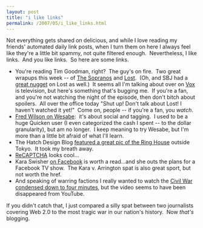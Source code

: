 ```yaml
---
layout: post
title: "i like links"
permalink: /2007/05/i_like_links.html
---
```


Not everything gets shared on delicious, and while I love reading my friends' automated daily link posts, when I turn them on here I always feel like they're a little bit spammy, not quite filtered enough.  Nevertheless, I like links.  And you like links.  So here are some links.

*   You're reading Tim Goodman, right?  The guy's on fire.  Two great wrapups this week -- of [The Sopranos](http://www.sfgate.com/cgi-bin/blogs/sfgate/detail?blogid=24&entry_id=16807) and [Lost](http://www.sfgate.com/cgi-bin/blogs/sfgate/detail?blogid=24&entry_id=16760).  (Oh, and SBJ had a [great nugget](http://www.stevenberlinjohnson.com/2007/05/last_nights_los.html) on Lost as well.)  It seems all I'm talking about over on [Vox](http://michael.vox.com/) is television, but here's something that's bugging me.  If you're a fan, and you're not watching the night of the episode, then don't bitch about spoilers.  All over the office today "Shut up! Don't talk about Lost! I haven't watched it yet!"  Come on, people -- if you're a fan, you _watch_.
*   [Fred Wilson on Wesabe](http://avc.blogs.com/a_vc/2007/05/delicious_for_m.html):  it's about social and tagging.  I used to be a huge Quicken user (I even categorized the cash I spent -- to the dollar granularity), but am no longer.  I keep meaning to try Wesabe, but I'm more than a little bit afraid of what I'll learn.
*   The Hatch Design Blog [featured a great pic of the Ring House](http://blog.designpublic.com/2007/05/23/beautiful-japanese-design-ring-house-in-japan/) outside Tokyo.  It took my breath away.
*   [ReCAPTCHA](http://recaptcha.net/learnmore.html) looks cool...
*   Kara Swisher [on Facebook](http://kara.allthingsd.com/20070524/facebooks-next-steps-still-to-come-a-tv-show/) is worth a read...and she outs the plans for a Facebook TV show.  The Kara v. Arrington spat is also great sport, but not worth the href.
*   And speaking of warring factions I really wanted to watch the [Civil War condensed down to four minutes](http://www.kottke.org/remainder/07/05/13471.html), but the video seems to have been disappeared from YouTube.

If you didn't catch that, I just compared a silly spat between two journalists covering Web 2.0 to the most tragic war in our nation's history.  Now _that's_ blogging.